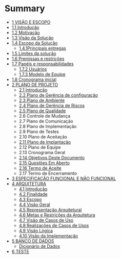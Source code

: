 # Summary

* [1 VISÃO E ESCOPO](README.md)
* [1.1 Introdução](chapter1.md)
* [1.2 Motivação](motivacao.md)
* [1.3 Visão da Solução](motivacao/visao-da-solucao.md)
* [1.4 Escopo da Solução](escopo-da-solucao.md)
  * [1.4.1Principais entregas](escopo-da-solucao/principais-entregas.md)
* [1.5 Limites da solução](limites-da-solucao.md)
* [1.6 Premissas e restrições](6-premissas-e-restricoes.md)
* [1.7 Papéis e responsabilidades](7-papeis-e-responsabilidades.md)
  * [1.7.2 Usuários](7-papeis-e-responsabilidades/72-usuarios.md)
  * [1.7.3 Modelo de Equipe](7-papeis-e-responsabilidades/73-modelo-de-equipe.md)
* [1.8 Cronograma inicial](8-cronograma-inicial.md)
* [2 PLANO DE PROJETO](2-especificacao-funcional-e-nao-funcional.md)
  * [2.1 Introdução](2-especificacao-funcional-e-nao-funcional/introducao.md)
  * [2.2 Plano de Gerência de configuração](2-especificacao-funcional-e-nao-funcional/22-plano-de-gerencia-de-configuracao.md)
  * [2.3 Plano de Ambiente](2-especificacao-funcional-e-nao-funcional/23-plano-de-ambiente.md)
  * [2.4 Plano de Gerência de Riscos](2-especificacao-funcional-e-nao-funcional/24-plano-de-gerencia-de-riscos.md)
  * [2.5 Plano de Qualidade](2-especificacao-funcional-e-nao-funcional/25-plano-de-qualidade.md)
  * 2.6 Controle de Mudança
  * 2.7 Plano de Comunicação
  * 2.8 Plano de Implementação
  * 2.9 Plano de Testes
  * 2.10 Plano de Aceitação
  * [2.11 Plano de Implantação](2-especificacao-funcional-e-nao-funcional/plano-de-implantacao.md)
  * 2.12 Plano de Equipe
  * 2.13 Cronograma Geral
  * [2.14 Objetivos Deste Documento](2-especificacao-funcional-e-nao-funcional/objetivos-deste-documento.md)
  * [2.15 Questões Em Aberto](2-especificacao-funcional-e-nao-funcional/questoes-em-aberto.md)
  * [2.16 Termo de Aceite](2-especificacao-funcional-e-nao-funcional/termo-de-aceite.md)
  * 2.17 Termo de Encerramento
* [3 ESPECIFICAÇÃO FUNCIONAL E NÃO FUNCIONAL  ](3-especificacao-funcional-e-nao-funcional.md)
* [4 ARQUITETURA](4-arquitetura.md)
  * [4.1 Introdução](4-arquitetura/introducao.md)
  * [4.2 Finalidade](4-arquitetura/finalidade.md)
  * [4.3 Escopo](4-arquitetura/escopo.md)
  * [4.4 Visão Geral](4-arquitetura/visao-geral.md)
  * [4.5 Representação Arquitetural](4-arquitetura/representacao-arquitetural.md)
  * [4.6 Metas e Restrições da Arquitetura](4-arquitetura/metas-e-restricoes-da-arquitetura.md)
  * [4.7 Visão de Casos de Uso](4-arquitetura/visao-de-casos-de-uso.md)
  * [4.8 Realizações de Casos de Usos](4-arquitetura/realizacoes-de-casos-de-usos.md)
  * [4.9 Visão Lógica](4-arquitetura/visao-logica.md)
  * [4.10 Visão da Implementação](4-arquitetura/introducao/visao-da-implementacao.md)
* [5 BANCO DE DADOS](5-banco-de-dados.md)
  * [Dicionário de Dados](5-banco-de-dados/dicionario-de-dados.md)
* [6 TESTE](6-teste.md)


